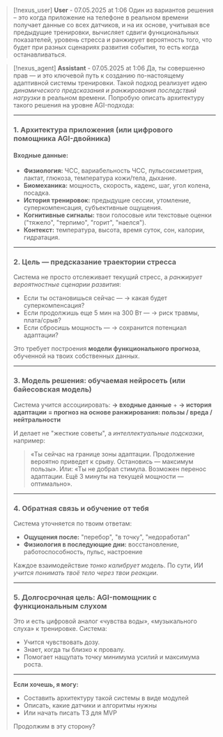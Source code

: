 >[!nexus_user] **User** - 07.05.2025 at 1:06
> Один из вариантов решения – это когда приложение на телефоне в реальном времени получает данные со всех датчиков, и на их основе, учитывая все предыдущие тренировки, вычисляет сдвиги функциональных показателей, уровень стресса и ранжирует вероятность того, что будет при разных сценариях развития события, то есть когда останавливаться.
<!-- UID: bbb21311-4a5d-4abc-a215-c3449fed7dcd -->




>[!nexus_agent] **Assistant** - 07.05.2025 at 1:06
> Да, ты совершенно прав — и это ключевой путь к созданию по-настоящему адаптивной системы тренировки. Такой подход реализует идею *динамического предсказания и ранжирования последствий нагрузки* в реальном времени. Попробую описать архитектуру такого решения на уровне AGI-подхода:
> 
> ---
> 
> ### **1. Архитектура приложения (или цифрового помощника AGI-двойника)**
> 
> #### **Входные данные:**
> - **Физиология:** ЧСС, вариабельность ЧСС, пульсоксиметрия, лактат, глюкоза, температура кожи/тела, дыхание.
> - **Биомеханика:** мощность, скорость, каденс, шаг, угол колена, посадка.
> - **История тренировок:** предыдущие сессии, утомление, суперкомпенсация, субъективные ощущения.
> - **Когнитивные сигналы:** твои голосовые или текстовые оценки ("тяжело", "терпимо", "горит", "наелся").
> - **Контекст:** температура, высота, время суток, сон, калории, гидратация.
> 
> ---
> 
> ### **2. Цель — предсказание траектории стресса**
> 
> Система не просто отслеживает текущий стресс, а *ранжирует вероятностные сценарии развития*:
> - Если ты остановишься сейчас — → какая будет суперкомпенсация?
> - Если продолжишь еще 5 мин на 300 Вт — → риск травмы, плата/срыв?
> - Если сбросишь мощность — → сохранится потенциал адаптации?
> 
> Это требует построения **модели функционального прогноза**, обученной на твоих собственных данных.
> 
> ---
> 
> ### **3. Модель решения: обучаемая нейросеть (или байесовская модель)**
> 
> Система учится ассоциировать: 
> **→ входные данные** + **→ история адаптации** 
> **= прогноз на основе ранжирования: пользы / вреда / нейтральности**
> 
> И делает не "жесткие советы", а *интеллектуальные подсказки*, например: 
> > «Ты сейчас на границе зоны адаптации. Продолжение вероятно приведет к срыву. Остановись — максимум пользы». 
> Или: 
> > «Ты не добрал стимула. Возможен перенос адаптации. Ещё 3 минуты на текущей мощности — оптимально».
> 
> ---
> 
> ### **4. Обратная связь и обучение от тебя**
> 
> Система уточняется по твоим ответам:
> - **Ощущения после:** "перебор", "в точку", "недоработал"
> - **Физиология в последующие дни:** восстановление, работоспособность, пульс, настроение
> 
> Каждое взаимодействие *тонко калибрует модель*. По сути, ИИ *учится понимать твоё тело через твои реакции*.
> 
> ---
> 
> ### **5. Долгосрочная цель: AGI-помощник с функциональным слухом**
> 
> Это и есть цифровой аналог «чувства воды», «музыкального слуха» к тренировке. Система:
> - Учится чувствовать дозу.
> - Знает, когда ты близко к провалу.
> - Помогает нащупать точку минимума усилий и максимума роста.
> 
> ---
> 
> **Если хочешь, я могу:**
> - Составить архитектуру такой системы в виде модулей
> - Описать, какие датчики и алгоритмы нужны
> - Или начать писать ТЗ для MVP
> 
> Продолжим в эту сторону?
<!-- UID: 68a093a3-6503-4636-8b3e-5b46f25a0280 -->